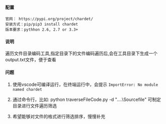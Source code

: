 #### 配置
```
官网： https://pypi.org/project/chardet/
安装方式：pip/pip3 install chardet
版本要求：pythhon 2.6, 2.7 or 3.3+
```

#### 说明
遍历文件目录编码工具,指定目录下的文件编码遍历后,会在工具目录下生成一个output.txt文件，便于查看

#### 问题
1. 使用vscode可编译运行，在终端运行中，会提示
`
ImportError: No module named chardet
`

2. 通过命令行，比如: python traverseFileCode.py -d "\..\..\Sourcefile" 可制定目录进行文件遍历筛选

3. 希望能够对文件的格式进行筛选排序，慢慢补充